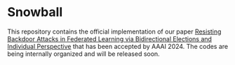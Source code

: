 # Snowball

This repository contains the official implementation of our paper [Resisting Backdoor Attacks in Federated Learning via Bidirectional Elections and Individual Perspective](https://arxiv.org/abs/2309.16456) that has been accepted by AAAI 2024. 
The codes are being internally organized and will be released soon.